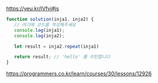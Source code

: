 https://yeu.kr/IVfvj#js
```javascript
function solution(inja1, inja2) {
   // 여기에 코드를 작성해주세요
   console.log(inja1);
   console.log(inja2);

   let result = inja2.repeat(inja1)

   return result; // 'hello' 를 리턴합니다
}

```

https://programmers.co.kr/learn/courses/30/lessons/12926
```javascript

 
 
```



